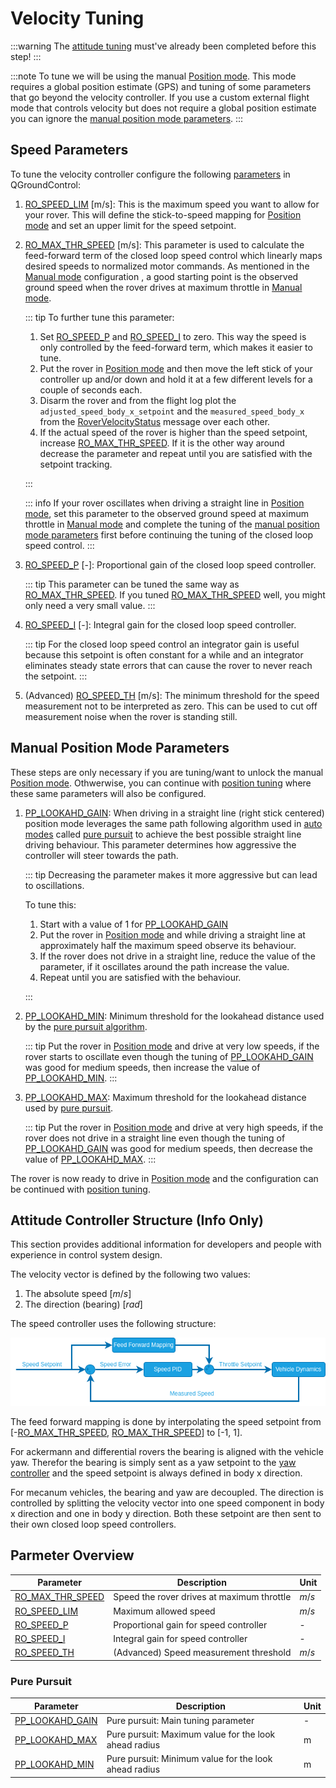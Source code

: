 # Velocity Tuning

:::warning
The [attitude tuning](attitude_tuning.md) must've already been completed before this step!
:::

:::note
To tune we will be using the manual [Position mode](../flight_modes_rover/manual.md#position-mode).
This mode requires a global position estimate (GPS) and tuning of some parameters that go beyond the velocity controller.
If you use a custom external flight mode that controls velocity but does not require a global position estimate you can ignore the [manual position mode parameters](#manual-position-mode-parameters).
:::

## Speed Parameters

To tune the velocity controller configure the following [parameters](../advanced_config/parameters.md) in QGroundControl:

1. [RO_SPEED_LIM](#RO_SPEED_LIM) [m/s]: This is the maximum speed you want to allow for your rover.
   This will define the stick-to-speed mapping for [Position mode](../flight_modes_rover/manual.md#position-mode) and set an upper limit for the speed setpoint.
1. [RO_MAX_THR_SPEED](#RO_MAX_THR_SPEED) [m/s]: This parameter is used to calculate the feed-forward term of the closed loop speed control which linearly maps desired speeds to normalized motor commands.
   As mentioned in the [Manual mode](../flight_modes_rover/manual.md#manual-mode) configuration , a good starting point is the observed ground speed when the rover drives at maximum throttle in [Manual mode](../flight_modes_rover/manual.md#manual-mode).

   <a id="RA_SPEED_TUNING"></a>

   ::: tip
   To further tune this parameter:

   1. Set [RO_SPEED_P](#RO_SPEED_P) and [RO_SPEED_I](#RO_SPEED_I) to zero.
      This way the speed is only controlled by the feed-forward term, which makes it easier to tune.
   2. Put the rover in [Position mode](../flight_modes_rover/manual.md#position-mode) and then move the left stick of your controller up and/or down and hold it at a few different levels for a couple of seconds each.
   3. Disarm the rover and from the flight log plot the `adjusted_speed_body_x_setpoint` and the `measured_speed_body_x` from the [RoverVelocityStatus](../msg_docs/RoverVelocityStatus.md) message over each other.
   4. If the actual speed of the rover is higher than the speed setpoint, increase [RO_MAX_THR_SPEED](#RO_MAX_THR_SPEED).
      If it is the other way around decrease the parameter and repeat until you are satisfied with the setpoint tracking.

   :::

   ::: info
   If your rover oscillates when driving a straight line in [Position mode](../flight_modes_rover/manual.md#position-mode), set this parameter to the observed ground speed at maximum throttle in [Manual mode](../flight_modes_rover/manual.md#manual-mode) and complete the tuning of the [manual position mode parameters](#manual-position-mode-parameters) first before continuing the tuning of the closed loop speed control.
   :::

2. [RO_SPEED_P](#RO_SPEED_P) [-]: Proportional gain of the closed loop speed controller.

   ::: tip
   This parameter can be tuned the same way as [RO_MAX_THR_SPEED](#RA_SPEED_TUNING).
   If you tuned [RO_MAX_THR_SPEED](#RO_MAX_THR_SPEED) well, you might only need a very small value.
   :::

3. [RO_SPEED_I](#RO_SPEED_I) [-]: Integral gain for the closed loop speed controller.

   ::: tip
   For the closed loop speed control an integrator gain is useful because this setpoint is often constant for a while and an integrator eliminates steady state errors that can cause the rover to never reach the setpoint.
   :::

4. (Advanced) [RO_SPEED_TH](#RO_SPEED_TH) [m/s]: The minimum threshold for the speed measurement not to be interpreted as zero.
   This can be used to cut off measurement noise when the rover is standing still.

## Manual Position Mode Parameters

These steps are only necessary if you are tuning/want to unlock the manual [Position mode](../flight_modes_rover/manual.md#position-mode). Othwerwise, you can continue with [position tuning](position_tuning.md) where these same parameters will also be configured.

1. [PP_LOOKAHD_GAIN](#PP_LOOKAHD_GAIN): When driving in a straight line (right stick centered) position mode leverages the same path following algorithm used in [auto modes](../flight_modes_rover/auto.md) called [pure pursuit](position_tuning.md#pure-pursuit-guidance-logic-info-only) to achieve the best possible straight line driving behaviour.
   This parameter determines how aggressive the controller will steer towards the path.

   ::: tip
   Decreasing the parameter makes it more aggressive but can lead to oscillations.

   To tune this:

   1. Start with a value of 1 for [PP_LOOKAHD_GAIN](#PP_LOOKAHD_GAIN)
   2. Put the rover in [Position mode](../flight_modes_rover/manual.md#position-mode) and while driving a straight line at approximately half the maximum speed observe its behaviour.
   3. If the rover does not drive in a straight line, reduce the value of the parameter, if it oscillates around the path increase the value.
   4. Repeat until you are satisfied with the behaviour.

   :::

2. [PP_LOOKAHD_MIN](#PP_LOOKAHD_MIN): Minimum threshold for the lookahead distance used by the [pure pursuit algorithm](position_tuning.md#pure-pursuit-guidance-logic-info-only).

   ::: tip
   Put the rover in [Position mode](../flight_modes_rover/manual.md#position-mode) and drive at very low speeds, if the rover starts to oscillate even though the tuning of [PP_LOOKAHD_GAIN](#PP_LOOKAHD_GAIN) was good for medium speeds, then increase the value of [PP_LOOKAHD_MIN](#PP_LOOKAHD_MIN).
   :::

3. [PP_LOOKAHD_MAX](#PP_LOOKAHD_MAX): Maximum threshold for the lookahead distance used by [pure pursuit](position_tuning.md#pure-pursuit-guidance-logic-info-only).

   ::: tip
   Put the rover in [Position mode](../flight_modes_rover/manual.md#position-mode) and drive at very high speeds, if the rover does not drive in a straight line even though the tuning of [PP_LOOKAHD_GAIN](#PP_LOOKAHD_GAIN) was good for medium speeds, then decrease the value of [PP_LOOKAHD_MAX](#PP_LOOKAHD_MAX).
   :::

The rover is now ready to drive in [Position mode](../flight_modes_rover/manual.md#position-mode) and the configuration can be continued with [position tuning](position_tuning.md).

## Attitude Controller Structure (Info Only)

This section provides additional information for developers and people with experience in control system design.

The velocity vector is defined by the following two values:
1. The absolute speed [$m/s$]
2. The direction (bearing) [$rad$]

The speed controller uses the following structure:

![Rover Speed Controller](../../assets/config/rover/rover_speed_controller.png)

The feed forward mapping is done by interpolating the speed setpoint from [-[RO_MAX_THR_SPEED](../advanced_config/parameter_reference.md#RO_MAX_THR_SPEED), [RO_MAX_THR_SPEED](../advanced_config/parameter_reference.md#RO_MAX_THR_SPEED)] to [-1, 1].

For ackermann and differential rovers the bearing is aligned with the vehicle yaw. Therefor the bearing is simply sent as a yaw setpoint to the [yaw controller](attitude_tuning.md#attitude-controller-structure-info-only) and the speed setpoint is always defined in body x direction.

For mecanum vehicles, the bearing and yaw are decoupled. The direction is controlled by splitting the velocity vector into one speed component in body x direction and one in body y direction.
Both these setpoint are then sent to their own closed loop speed controllers.

## Parmeter Overview

| Parameter                                                                                                   | Description                                                                    | Unit    |
| ----------------------------------------------------------------------------------------------------------- | ------------------------------------------------------------------------------ | ------- |
| <a id="RO_MAX_THR_SPEED"></a>[RO_MAX_THR_SPEED](../advanced_config/parameter_reference.md#RO_MAX_THR_SPEED) | Speed the rover drives at maximum throttle                                     | $m/s$   |
| <a id="RO_SPEED_LIM"></a>[RO_SPEED_LIM](../advanced_config/parameter_reference.md#RO_SPEED_LIM)             | Maximum allowed speed                                                          | $m/s$   |
| <a id="RO_SPEED_P"></a>[RO_SPEED_P](../advanced_config/parameter_reference.md#RO_SPEED_P)                   | Proportional gain for speed controller                                         | -       |
| <a id="RO_SPEED_I"></a>[RO_SPEED_I](../advanced_config/parameter_reference.md#RO_SPEED_I)                   | Integral gain for speed controller                                             | -       |
| <a id="RO_SPEED_TH"></a>[RO_SPEED_TH](../advanced_config/parameter_reference.md#RO_SPEED_TH)                | (Advanced) Speed measurement threshold                                         | $m/s$   |

### Pure Pursuit

| Parameter                                                                                                | Description                                                                   | Unit |
| -------------------------------------------------------------------------------------------------------- | ----------------------------------------------------------------------------- | ---- |
| <a id="PP_LOOKAHD_GAIN"></a>[PP_LOOKAHD_GAIN](../advanced_config/parameter_reference.md#PP_LOOKAHD_GAIN) | Pure pursuit: Main tuning parameter                                           | -    |
| <a id="PP_LOOKAHD_MAX"></a>[PP_LOOKAHD_MAX](../advanced_config/parameter_reference.md#PP_LOOKAHD_MAX)    | Pure pursuit: Maximum value for the look ahead radius                         | m    |
| <a id="PP_LOOKAHD_MIN"></a>[PP_LOOKAHD_MIN](../advanced_config/parameter_reference.md#PP_LOOKAHD_MIN)    | Pure pursuit: Minimum value for the look ahead radius                         | m    |
